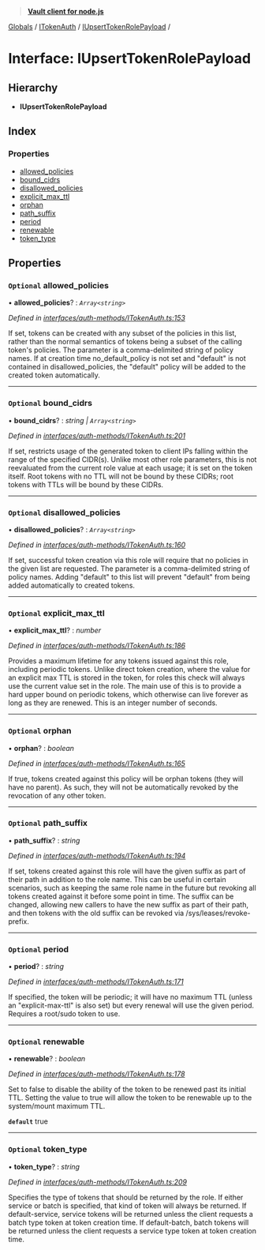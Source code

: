 > **[Vault client for node.js](../README.md)**

[Globals](../globals.md) / [ITokenAuth](../modules/itokenauth.md) / [IUpsertTokenRolePayload](itokenauth.iupserttokenrolepayload.md) /

# Interface: IUpsertTokenRolePayload

## Hierarchy

* **IUpsertTokenRolePayload**

## Index

### Properties

* [allowed_policies](itokenauth.iupserttokenrolepayload.md#optional-allowed_policies)
* [bound_cidrs](itokenauth.iupserttokenrolepayload.md#optional-bound_cidrs)
* [disallowed_policies](itokenauth.iupserttokenrolepayload.md#optional-disallowed_policies)
* [explicit_max_ttl](itokenauth.iupserttokenrolepayload.md#optional-explicit_max_ttl)
* [orphan](itokenauth.iupserttokenrolepayload.md#optional-orphan)
* [path_suffix](itokenauth.iupserttokenrolepayload.md#optional-path_suffix)
* [period](itokenauth.iupserttokenrolepayload.md#optional-period)
* [renewable](itokenauth.iupserttokenrolepayload.md#optional-renewable)
* [token_type](itokenauth.iupserttokenrolepayload.md#optional-token_type)

## Properties

### `Optional` allowed_policies

• **allowed_policies**? : *`Array<string>`*

*Defined in [interfaces/auth-methods/ITokenAuth.ts:153](https://github.com/theogravity/vault-tacular/blob/07227c0/src/interfaces/auth-methods/ITokenAuth.ts#L153)*

If set, tokens can be created with any subset of the policies in this list, rather than
the normal semantics of tokens being a subset of the calling token's policies.
The parameter is a comma-delimited string of policy names. If at creation time
no_default_policy is not set and "default" is not contained in disallowed_policies,
the "default" policy will be added to the created token automatically.

___

### `Optional` bound_cidrs

• **bound_cidrs**? : *string | `Array<string>`*

*Defined in [interfaces/auth-methods/ITokenAuth.ts:201](https://github.com/theogravity/vault-tacular/blob/07227c0/src/interfaces/auth-methods/ITokenAuth.ts#L201)*

If set, restricts usage of the generated token to client IPs falling within the range of the
specified CIDR(s). Unlike most other role parameters, this is not reevaluated from the
current role value at each usage; it is set on the token itself. Root tokens with no TTL
will not be bound by these CIDRs; root tokens with TTLs will be bound by these CIDRs.

___

### `Optional` disallowed_policies

• **disallowed_policies**? : *`Array<string>`*

*Defined in [interfaces/auth-methods/ITokenAuth.ts:160](https://github.com/theogravity/vault-tacular/blob/07227c0/src/interfaces/auth-methods/ITokenAuth.ts#L160)*

 If set, successful token creation via this role will require that no policies in the given
 list are requested. The parameter is a comma-delimited string of policy names. Adding
 "default" to this list will prevent "default" from being added automatically to created
 tokens.

___

### `Optional` explicit_max_ttl

• **explicit_max_ttl**? : *number*

*Defined in [interfaces/auth-methods/ITokenAuth.ts:186](https://github.com/theogravity/vault-tacular/blob/07227c0/src/interfaces/auth-methods/ITokenAuth.ts#L186)*

Provides a maximum lifetime for any tokens issued against this role, including periodic
tokens. Unlike direct token creation, where the value for an explicit max TTL is stored in
the token, for roles this check will always use the current value set in the role.
The main use of this is to provide a hard upper bound on periodic tokens, which otherwise
can live forever as long as they are renewed. This is an integer number of seconds.

___

### `Optional` orphan

• **orphan**? : *boolean*

*Defined in [interfaces/auth-methods/ITokenAuth.ts:165](https://github.com/theogravity/vault-tacular/blob/07227c0/src/interfaces/auth-methods/ITokenAuth.ts#L165)*

If true, tokens created against this policy will be orphan tokens (they will have no parent).
As such, they will not be automatically revoked by the revocation of any other token.

___

### `Optional` path_suffix

• **path_suffix**? : *string*

*Defined in [interfaces/auth-methods/ITokenAuth.ts:194](https://github.com/theogravity/vault-tacular/blob/07227c0/src/interfaces/auth-methods/ITokenAuth.ts#L194)*

If set, tokens created against this role will have the given suffix as part of their path in
addition to the role name. This can be useful in certain scenarios, such as keeping the same
role name in the future but revoking all tokens created against it before some point in time.
The suffix can be changed, allowing new callers to have the new suffix as part of their path,
and then tokens with the old suffix can be revoked via /sys/leases/revoke-prefix.

___

### `Optional` period

• **period**? : *string*

*Defined in [interfaces/auth-methods/ITokenAuth.ts:171](https://github.com/theogravity/vault-tacular/blob/07227c0/src/interfaces/auth-methods/ITokenAuth.ts#L171)*

If specified, the token will be periodic; it will have no maximum TTL
(unless an "explicit-max-ttl" is also set) but every renewal will use the given period.
Requires a root/sudo token to use.

___

### `Optional` renewable

• **renewable**? : *boolean*

*Defined in [interfaces/auth-methods/ITokenAuth.ts:178](https://github.com/theogravity/vault-tacular/blob/07227c0/src/interfaces/auth-methods/ITokenAuth.ts#L178)*

Set to false to disable the ability of the token to be renewed past its initial TTL.
Setting the value to true will allow the token to be renewable up to the system/mount
maximum TTL.

**`default`** true

___

### `Optional` token_type

• **token_type**? : *string*

*Defined in [interfaces/auth-methods/ITokenAuth.ts:209](https://github.com/theogravity/vault-tacular/blob/07227c0/src/interfaces/auth-methods/ITokenAuth.ts#L209)*

 Specifies the type of tokens that should be returned by the role. If either service or
 batch is specified, that kind of token will always be returned. If default-service, service
 tokens will be returned unless the client requests a batch type token at token creation
 time. If default-batch, batch tokens will be returned unless the client requests a service
 type token at token creation time.